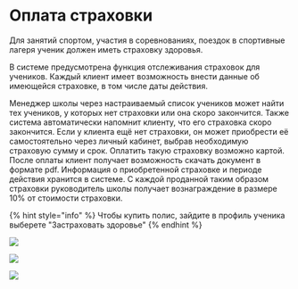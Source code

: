 # Оплата страховки

Для занятий спортом, участия в соревнованиях, поездок в спортивные лагеря ученик должен иметь страховку здоровья.&#x20;

В системе предусмотрена функция отслеживания страховок для учеников. Каждый клиент имеет возможность внести данные об имеющейся страховке, в том числе даты действия.&#x20;



Менеджер школы через настраиваемый список учеников может найти тех учеников, у которых нет страховки или она скоро закончится. Также система автоматически напомнит клиенту, что его страховка скоро закончится. Если у клиента ещё нет страховки, он может приобрести её самостоятельно через личный кабинет, выбрав необходимую страховую сумму и срок. Оплатить такую страховку возможно картой. После оплаты клиент получает возможность скачать документ в формате pdf. Информация о приобретенной страховке и периоде действия хранится в системе. С каждой проданной таким образом страховки руководитель школы получает вознаграждение в размере 10% от стоимости страховки.

{% hint style="info" %}
Чтобы купить полис, зайдите в профиль ученика выберете "Застраховать здоровье"
{% endhint %}

![](../../.gitbook/assets/Screenshot\_373.png)

![](../../.gitbook/assets/Screenshot\_374.png)

![](../../.gitbook/assets/Screenshot\_375.png)
